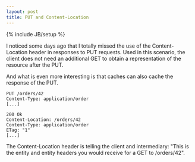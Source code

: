 ```yaml
---
layout: post
title: PUT and Content-Location
---
```

{% include JB/setup %}

I noticed some days ago that I totally missed the use of the Content-Location header in responses to PUT requests. Used in this scenario, the client does not need an additional GET to obtain a representation of the resource after the PUT.

And what is even more interesting is that caches can also cache the response of the PUT.



    
    
    
    PUT /orders/42
    Content-Type: application/order
    [...]
    
    200 Ok
    Content-Location: /orders/42
    Content-Type: application/order
    ETag: "1"
    [...]
    



The Content-Location header is telling the client and intermediary: "This is the entity and entity headers you would receive for a GET to /orders/42".
